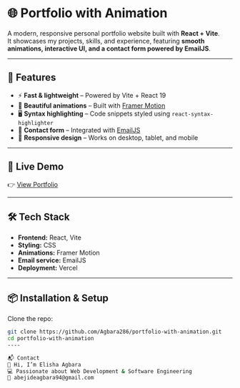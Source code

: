 # 🌐 Portfolio with Animation

A modern, responsive personal portfolio website built with **React + Vite**.  
It showcases my projects, skills, and experience, featuring **smooth animations, interactive UI, and a contact form powered by EmailJS**.

---

## 🚀 Features
- ⚡ **Fast & lightweight** – Powered by Vite + React 19  
- 🎨 **Beautiful animations** – Built with [Framer Motion](https://www.framer.com/motion/)  
- 🖥 **Syntax highlighting** – Code snippets styled using `react-syntax-highlighter`  
- 📩 **Contact form** – Integrated with [EmailJS](https://www.emailjs.com/)  
- 📱 **Responsive design** – Works on desktop, tablet, and mobile  

---

## 🔗 Live Demo
👉 [View Portfolio](https://portfolio-with-animation-kq1l.vercel.app/)  



---

## 🛠 Tech Stack
- **Frontend:** React, Vite  
- **Styling:** CSS 
- **Animations:** Framer Motion  
- **Email service:** EmailJS  
- **Deployment:** Vercel   

---

## 📦 Installation & Setup

Clone the repo:
```bash
git clone https://github.com/Agbara286/portfolio-with-animation.git
cd portfolio-with-animation
----

📬 Contact
👋 Hi, I’m Elisha Agbara
💻 Passionate about Web Development & Software Engineering
📧 abejideagbara94@gmail.com
